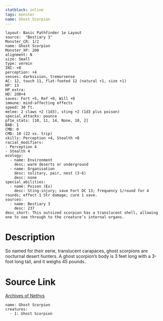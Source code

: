 ```yaml
---
statblock: inline
tags: monster
name: Ghost Scorpion
---
```

```statblock
layout: Basic Pathfinder 1e Layout
source:  "Bestiary 3"
Monster_CR: 1/2
name: Ghost Scorpion
Monster_XP: 200
alignment: N
size: Small
type: vermin
INI: +0
perception: +4
senses: darkvision, tremorsense
AC: 12, touch 11, flat-footed 12 (natural +1, size +1)
HP: 13
HP_extra: 
HD: 2d8+4
saves: Fort +5, Ref +0, Will +0
immune: mind-affecting effects
speed: 30 ft.
melee: 2 claws +2 (1d3), sting +2 (1d3 plus poison)
special_attacks: pounce
pf1e_stats: [10, 11, 14, None, 10, 2]
BAB: 1
CMB: 0
CMD: 10 (22 vs. trip)
skills: Perception +4, Stealth +8
racial_modifiers:
- Perception 4
- Stealth 4
ecology:
  - name: Environment
    desc: warm deserts or underground
  - name: Organisation
    desc: solitary, pair, nest (3-6)
    desc: none
special_abilities:
  - name: Poison (Ex)
    desc: Sting-injury; save Fort DC 13; frequency 1/round for 4 rounds; effect 1 Str damage; cure 1 save.
sources:
  - name: Bestiary 3
    desc: 237
desc_short: This outsized scorpion has a translucent shell, allowing one to see through to the creature’s internal organs.
```
# Description
So named for their eerie, translucent carapaces, ghost scorpions are nocturnal desert hunters. A ghost scorpion’s body is 3 feet long with a 3-foot long tail, and it weighs 45 pounds.
# Source Link
[Archives of Nethys](https://aonprd.com/MonsterDisplay.aspx?ItemName=Ghost%20Scorpion)
```encounter-table
name: Ghost Scorpion
creatures:
  - 1: Ghost Scorpion
```
